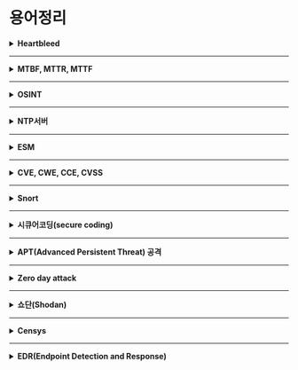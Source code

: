 
# 용어정리


<details markdown="1">
<summary><b>Heartbleed</b></summary>

<br/>
HeartBleed란 OpenSSL 1.0.1 버전에서 발견된 매우 위험한 취약점 입니다. OpenSSL을 구성하고 있는 TLS/DTLS의 HeartBeat 확장규격에서 발견된 취약점으로, 해당 취약점을 이용하면 서버와 클라이언트 사이에 주고받는 정보들을 탈취할 수 있습니다.

[more..](https://blog.alyac.co.kr/76)

</details>

---

<details markdown="1">
<summary><b>MTBF, MTTR, MTTF</b></summary>

<br/>
**MTBF**(Mean Time Between Failure) : 평균 고장 시간 간격<br/>
**MTTR**(Mean Time To Repair) : 평균 수리 시간<br/>
**MTTF**(Mean Time to Failure) : 평균 고장시간<br/>

![Image](https://user-images.githubusercontent.com/76420201/104976336-570feb80-5a40-11eb-943f-20656fe1861c.png)

MTTR 은 평균적으로 걸리는 수리시간을 말합니다.<br/>
MTTF는 평균 고장시간으로 첫 사용부터 고장시간까지를 의미합니다.<br/>
MTBF는 MTBF = MTTR + MTTF 입니다.<br/>

[more..](https://m.blog.naver.com/sigmagil/222000246303)

</details>

---

<details markdown="1">
<summary><b>OSINT</b></summary>

<br/>
공개출처정보(open source intelligence, OSINT)는 공개된 출처에서 얻은 정보들을 말한다. 혹은 오픈소스 인텔리전스 또는 공개정보, 공개된 정보, 공개소스정보, 오픈소스정보 등으로도 불린다.

[more..](https://mrrootable.tistory.com/90)

</details>

---

<details markdown="1">
<summary><b>NTP서버</b></summary>

<br/>
Network Time Protocol의 약자로 Network 상에 연결된 장비와 장비 간에 시간 정보를 동기화하기 위한 프로토콜

[more..](https://aorica.tistory.com/46)

</details>

---

<details markdown="1">
<summary><b>ESM</b></summary>

<br/>
통합보안관리(Enterprise Security Management, ESM) 전산환경의 장애 발생 시 중앙에서 원격으로 통제하여 처리 및 조치를 취할 수 있도록 전산환경의 성능이나 보안의 취약성을 종합 관리하여 시스템의 안전성을 높여주는 시스템

[more..](https://m.blog.naver.com/PostView.nhn?blogId=on21life&logNo=221388898666&proxyReferer=https:%2F%2Fwww.google.com%2F)

</details>

---

<details markdown="1">
<summary><b>CVE, CWE, CCE, CVSS</b></summary>


```note
**취약점**(Vulnerability)이란, **정보시스템이나 소프트웨어 상에 존재하는 보안상의 약점**을 말한다.

기업에서 해킹이나 서비스 장애, 데이터 유출, 변조, 삭제 등이 일어난 경우, 이러한 시스템 상의 취약점을 악용하여 피해가 발생하게 된다.
```

CVE(Common Vulnerabilities and Exposures): 컴퓨터 하드웨어 또는 소프트웨어 결함이나 체계, 설계상의 취약점

CWE(Common Weakness Enumeration): 다양한 언어 (C, C++, C#, Python..) 및 아키텍쳐, 디자인 설계, 코딩 등의 개발단계에서 발생가능한 취약점

CCE(Common Configuration Enumeration): 사용자에게 허용된 권한 이상의 동작을 허용하거나, 범위 이상의 정보 열람, 변조, 유출을 가능하게 하는 시스템 설정 상의 취약점

CVSS(Common Vulnerability Scoring System): CVSS는 공통 취약점 등급 시스템으로 해석할 수 있으며, 취약점 위험도를 계산할 수 있는 개방형 프레임워크이다. 취약점의 위험도 평가를 위해 취약점의 접근 경로, 복잡성, 인증 여부, 사용자 인터페이스, 기밀성, 무결성, 가용성 등 여러 항목을 사용한다. 점수를 계산할 수 있는 사이트는 NIST(National Institute of Standards and Technology)에서 관리하고 있는 NVD에서 제공하고 있다.<br/>

[more..](https://m.blog.naver.com/lhi5693/221676723094)

</details>


---

<details markdown="1">
<summary><b>Snort</b></summary>

<br/>
스노트(snort)는 오픈소스 네트워크 침입 탐지 시스템이다. 또한, 침입 탐지 시스템 IDS의 대명사로 사용된다.<br/>

[more..](https://nan491.tistory.com/entry/VMware-Snort%EC%97%90-%EB%8C%80%ED%95%98%EC%97%AC-%EC%95%8C%EC%95%84%EB%B3%B4%EA%B8%B0-%EC%8B%A4%EC%8A%B5%ED%95%98%EA%B8%B0-1)

</details>

---

<details markdown="1">
<summary><b>시큐어코딩(secure coding)</b></summary>

<br>
소프트웨어(SW)를 개발함에 있어 개발자의 실수, 논리적 오류 등으로 인해 SW에 내포될 수 있는 보안취약점(vulnerability)을 배제하기 위한 코딩 기법을 뜻 한다. 

[more..](https://m.blog.naver.com/PostView.nhn?blogId=gs_info&logNo=220707616924&proxyReferer=https:%2F%2Fwww.google.com%2F)

</details>

---

<details markdown="1">
<summary><b>APT(Advanced Persistent Threat) 공격</b></summary>

<br>
APT는 ‘지능형 지속 공격(Advanced Persistent Threat)’의 약자로, 오랜 기간에 걸친 지속적인 해킹 시도를 통해 개인정보와 같은 중요한 데이터를 유출하는 형태의 공격을 의미합니다.

[more..](https://www.samsungsemiconstory.com/1912)

</details>

---

<details markdown="1">
<summary><b>Zero day attack</b></summary>

<br>
제로 데이 공격(또는 제로 데이 위협, Zero-Day Attack)은 컴퓨터 소프트웨어의 취약점을 공격하는 기술적 위협으로, 해당 취약점에 대한 패치가 나오지 않은 시점에서 이루어지는 공격을 말한다. 이러한 시점에서 만들어진 취약점 공격(익스플로잇)을 제로 데이 취약점 공격이라고도 한다.

제로 데이 공격 대상물이 되는 프로그램은 공식적으로 패치가 배포되기 전에 감행된다. 이런 프로그램들은 보통 대중들에게 공개되기 전 공격자들에게로 배포된다. 단어의 어원은 공격이 감행되는 시점에서 유래한 것이다. 제로 데이 공격 대상물은 대중과 프로그램 배포자들이 잘 모르는 것이 보통이다

[more..](https://ko.wikipedia.org/wiki/%EC%A0%9C%EB%A1%9C_%EB%8D%B0%EC%9D%B4_%EA%B3%B5%EA%B2%A9)

</details>

---

<details markdown="1">
<summary><b>쇼단(Shodan)</b></summary>

<br>
쇼단(Shodan) 검색엔진은 “보안취약점을 가진 시스템”을 찾아 내어, 보안을 강화하기 위한 수단으로 개발되었지만, “보안취약점을 가진 시스템”을 찾아 주는 기능을 가지고 있기 때문에, “어둠의 구글” , “해커들의 놀이터” 라는 별칭이 따라 붙고 있습니다.

[more..](https://m.blog.naver.com/PostView.nhn?blogId=aepkoreanet&logNo=221384830952&proxyReferer=https:%2F%2Fwww.google.com%2F)

</details>

---

<details markdown="1">
<summary><b>Censys</b></summary>

<br>
censys는 인터넷과 연결된 수많은 호스트와 네트워크 정보를 조회할 수 있는 검색 엔진이다. 전 세계 인터넷 상 40억개의 달하는 IP주소를 5분 이내에 스캔해 외부 인터넷과 연결된 수 많은 시스템들에 대한 정보를 조회하는 ZMap과 ZGrab을 통해 핑(ping) 작업을 하여, 어떠한 형태의 디바이스들이 응답했는지 인지하고, 암호화 방식을 사용했는지, 어떤 형태로 구성되었는지 해당 소프트웨어에 대한 세부적인 부분들을 파악 할 수 있다.

[more..](https://blog.naver.com/chogar/220962239041)

</details>

---

<details markdown="1">
<summary><b>EDR(Endpoint Detection and Response)</b></summary>

<br>
아직까지 일반적인 클라이언트에서 가장 많이 활용화 되고 있는 것은 단연 일반적인 백신이다. 그러나 사이버 공격은 나날이 지능화 되어 가고 있기 때문에, 기존의 백신으로는 제로데이 공격, APT 공격을 비롯한 현 공격 추세에 적절한 솔루션이라고 말하기에는 무리가 있다. 그래서 이러한 한계점을 어느정도 보완할 수 있는 클라이언트 보안 솔루션이 바로 EDR이다. Endpoint Detection and Response 단어 그 자체에서도 알 수 있듯이, 엔드포인트 위주의 보안 솔루션을 일컫는다.

EDR이란 클라이언트 자체에서의 보안을 말하는데, 클라이언트에 설치되어 특정한 행동이나 이상징후가 보이면 바로 탐지 그리고 그것에 대한 대응을 한다. 이러한 특징을 가지는 것에 대표는 백신이라고 할 수 있다. 그러나 백신과 다른 이유는 백신이 시그니처와 패턴 위주로 악성 공격을 탐지한다고 하면, EDR은 머신러닝과 인공지능을 활용해 탐지를 한다. 그렇다고 EDR이 패턴과 시그니처 탐지를 안 한다고 한다면 그것 또한 아니다. 클라이언트에 깔려 있는 EDR의 에이전트는 클라이언트의 거의 모든 행동을 관찰하고 분석하며, 그러한 관찰한 내용들을 서버에 있는 DB와 대조를 하고, 일치하는 것이 없으면 머신러닝과 인공지능을 이용해 위협을 대응해 가기 시작한다. (예를 들어 클라이언트가 메일을 보고 행위를 취할 때 메일을 분석하고 위협을 차단하거나 문서를 읽을 때 적절한 문서인지 판단하는 역할을 한다.)

[more..](https://www.somansa.com/introduce/newsevent/why_endpoint_detection_and_response_solution/)

</details>

